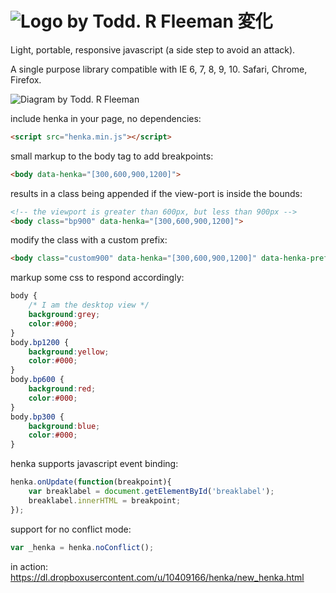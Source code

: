 ![Logo by Todd. R Fleeman](https://dl.dropboxusercontent.com/u/10409166/henka/henka_logo_small.png) 変化
=====

Light, portable, responsive javascript (a side step to avoid an attack).

A single purpose library compatible with IE 6, 7, 8, 9, 10. Safari, Chrome, Firefox.

![Diagram by Todd. R Fleeman](https://dl.dropboxusercontent.com/u/10409166/henka/henka_done.png)


include henka in your page, no dependencies:
```html
<script src="henka.min.js"></script>
```

small markup to the body tag to add breakpoints:
```html
<body data-henka="[300,600,900,1200]">
```

results in a class being appended if the view-port is inside the bounds:
```html
<!-- the viewport is greater than 600px, but less than 900px -->
<body class="bp900" data-henka="[300,600,900,1200]">
```

modify the class with a custom prefix:
```html
<body class="custom900" data-henka="[300,600,900,1200]" data-henka-prefix="custom">
```

markup some css to respond accordingly:
```css
body {
    /* I am the desktop view */
    background:grey;
	color:#000;
}
body.bp1200 {
	background:yellow;
	color:#000;
}
body.bp600 {
	background:red;
	color:#000;
}
body.bp300 {
	background:blue;
	color:#000;
}
```

henka supports javascript event binding:
```javascript
henka.onUpdate(function(breakpoint){
    var breaklabel = document.getElementById('breaklabel');
    breaklabel.innerHTML = breakpoint;
});
```

support for no conflict mode:
```javascript
var _henka = henka.noConflict();
```

in action: https://dl.dropboxusercontent.com/u/10409166/henka/new_henka.html